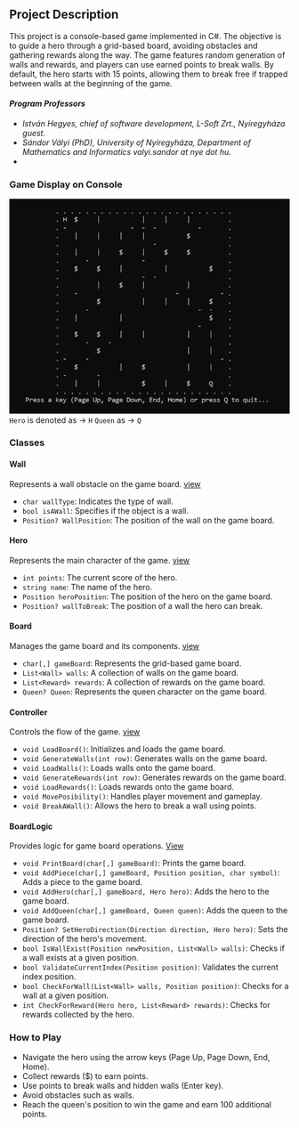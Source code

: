 
## Project Description
This project is a console-based game implemented in C#. The objective is to guide a hero through a grid-based board, avoiding obstacles and gathering rewards along the way. The game features random generation of walls and rewards, and players can use earned points to break walls. By default, the hero starts with 15 points, allowing them to break free if trapped between walls at the beginning of the game.

#### _Program Professors_
 - _István Hegyes, chief of software development, L-Soft Zrt., Nyíregyháza guest._
 - _Sándor Vályi (PhD), University of Nyíregyháza, Department of Mathematics and Informatics valyi.sandor at nye dot hu._
 - 
### Game Display on Console
![display image](https://github.com/Cokode/School_Project02/blob/trialBranch/image.png)
`Hero` is denoted as -> `H` `Queen` as -> `Q`

### Classes

#### Wall
Represents a wall obstacle on the game board. [view](https://github.com/Cokode/School_Project02/blob/main/Wall.cs)

- `char wallType`: Indicates the type of wall.
- `bool isAWall`: Specifies if the object is a wall.
- `Position? WallPosition`: The position of the wall on the game board.

#### Hero
Represents the main character of the game. [view](https://github.com/Cokode/School_Project02/blob/main/Hero.cs)

- `int points`: The current score of the hero.
- `string name`: The name of the hero.
- `Position heroPosition`: The position of the hero on the game board.
- `Position? wallToBreak`: The position of a wall the hero can break.

#### Board
Manages the game board and its components. [view](https://github.com/Cokode/School_Project02/blob/main/Board.cs)

- `char[,] gameBoard`: Represents the grid-based game board.
- `List<Wall> walls`: A collection of walls on the game board.
- `List<Reward> rewards`: A collection of rewards on the game board.
- `Queen? Queen`: Represents the queen character on the game board.

#### Controller
Controls the flow of the game. [view](https://github.com/Cokode/School_Project02/blob/main/Controller.cs)

- `void LoadBoard()`: Initializes and loads the game board.
- `void GenerateWalls(int row)`: Generates walls on the game board.
- `void LoadWalls()`: Loads walls onto the game board.
- `void GenerateRewards(int row)`: Generates rewards on the game board.
- `void LoadRewards()`: Loads rewards onto the game board.
- `void MovePosibility()`: Handles player movement and gameplay.
- `void BreakAWall()`: Allows the hero to break a wall using points.

#### BoardLogic
Provides logic for game board operations. [View](https://github.com/Cokode/School_Project02/blob/main/BoardLogic.cs)

- `void PrintBoard(char[,] gameBoard)`: Prints the game board.
- `void AddPiece(char[,] gameBoard, Position position, char symbol)`: Adds a piece to the game board.
- `void AddHero(char[,] gameBoard, Hero hero)`: Adds the hero to the game board.
- `void AddQueen(char[,] gameBoard, Queen queen)`: Adds the queen to the game board.
- `Position? SetHeroDirection(Direction direction, Hero hero)`: Sets the direction of the hero's movement.
- `bool IsWallExist(Position newPosition, List<Wall> walls)`: Checks if a wall exists at a given position.
- `bool ValidateCurrentIndex(Position position)`: Validates the current index position.
- `bool CheckForWall(List<Wall> walls, Position position)`: Checks for a wall at a given position.
- `int CheckForReward(Hero hero, List<Reward> rewards)`: Checks for rewards collected by the hero.

### How to Play

- Navigate the hero using the arrow keys (Page Up, Page Down, End, Home).
- Collect rewards ($) to earn points.
- Use points to break walls and hidden walls (Enter key).
- Avoid obstacles such as walls.
- Reach the queen's position to win the game and earn 100 additional points.
